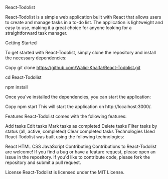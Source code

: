 React-Todolist

React-Todolist is a simple web application built with React that allows users to create and manage tasks in a to-do list. The application is lightweight and easy to use, making it a great choice for anyone looking for a straightforward task manager.

Getting Started

To get started with React-Todolist, simply clone the repository and install the necessary dependencies:

Copy
git clone https://github.com/Walid-Khalfa/React-Todolist.git

cd React-Todolist

npm install

Once you've installed the dependencies, you can start the application:

Copy
npm start
This will start the application on http://localhost:3000/.

Features
React-Todolist comes with the following features:

Add tasks
Edit tasks
Mark tasks as completed
Delete tasks
Filter tasks by status (all, active, completed)
Clear completed tasks
Technologies Used
React-Todolist was built using the following technologies:

React
HTML
CSS
JavaScript
Contributing
Contributions to React-Todolist are welcome! If you find a bug or have a feature request, please open an issue in the repository. If you'd like to contribute code, please fork the repository and submit a pull request.

License
React-Todolist is licensed under the MIT License.

